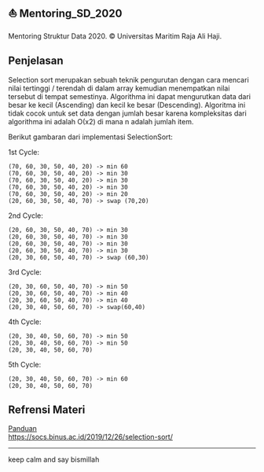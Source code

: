 ## ⛵ Mentoring_SD_2020
Mentoring Struktur Data 2020. © Universitas Maritim Raja Ali Haji.

## Penjelasan
Selection sort merupakan sebuah teknik pengurutan dengan cara mencari nilai tertinggi / terendah di dalam array kemudian menempatkan nilai tersebut di tempat semestinya. 
Algorithma ini dapat mengurutkan data dari besar ke kecil (Ascending) dan kecil ke besar (Descending). 
Algoritma ini tidak cocok untuk set data dengan jumlah besar karena kompleksitas dari algorithma ini adalah Ο(x2) di mana n adalah jumlah item.

Berikut gambaran dari implementasi SelectionSort:

1st Cycle:
```
(70, 60, 30, 50, 40, 20) -> min 60
(70, 60, 30, 50, 40, 20) -> min 30
(70, 60, 30, 50, 40, 20) -> min 30
(70, 60, 30, 50, 40, 20) -> min 30
(70, 60, 30, 50, 40, 20) -> min 20
(20, 60, 30, 50, 40, 70) -> swap (70,20)
```

2nd Cycle:
```
(20, 60, 30, 50, 40, 70) -> min 30
(20, 60, 30, 50, 40, 70) -> min 30
(20, 60, 30, 50, 40, 70) -> min 30
(20, 60, 30, 50, 40, 70) -> min 30
(20, 30, 60, 50, 40, 70) -> swap (60,30)
```

3rd Cycle:
```
(20, 30, 60, 50, 40, 70) -> min 50
(20, 30, 60, 50, 40, 70) -> min 40
(20, 30, 60, 50, 40, 70) -> min 40
(20, 30, 40, 50, 60, 70) -> swap(60,40)
```

4th Cycle:
```
(20, 30, 40, 50, 60, 70) -> min 50
(20, 30, 40, 50, 60, 70) -> min 50
(20, 30, 40, 50, 60, 70)
```

5th Cycle:
```
(20, 30, 40, 50, 60, 70) -> min 60
(20, 30, 40, 50, 60, 70)
```

## Refrensi Materi
<a href="https://drive.google.com/file/d/16jgzkEWazI1Zod_K5zbWlBs9r1ZJNpuf/view?usp=sharing">Panduan</a><br>
<a href="https://socs.binus.ac.id/2019/12/26/selection-sort/">https://socs.binus.ac.id/2019/12/26/selection-sort/<a>

---
keep calm and say bismillah
